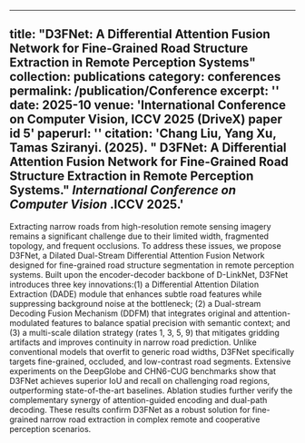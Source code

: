 
---
title: "D3FNet: A Differential Attention Fusion Network for Fine-Grained Road Structure Extraction in Remote Perception Systems"
collection: publications
category: conferences
permalink: /publication/Conference
excerpt: ''
date: 2025-10
venue: 'International Conference on Computer Vision, ICCV 2025 (DriveX) paper id 5'
paperurl: ''
citation: 'Chang Liu, Yang Xu, Tamas Sziranyi. (2025). &quot; D3FNet: A Differential Attention Fusion Network for Fine-Grained Road Structure Extraction in Remote Perception Systems.&quot; <i>International Conference on Computer Vision </i>.ICCV 2025.'
---

Extracting narrow roads from high-resolution remote sensing imagery remains a significant challenge due to their limited width, fragmented topology, and frequent occlusions. To address these issues, we propose D3FNet, a Dilated Dual-Stream Differential Attention Fusion Network designed for fine-grained road structure segmentation in remote perception systems. Built upon the encoder-decoder backbone of D-LinkNet, D3FNet introduces three key innovations:(1) a Differential Attention Dilation Extraction (DADE) module that enhances subtle road features while suppressing background noise at the bottleneck; (2) a Dual-stream Decoding Fusion Mechanism (DDFM) that integrates original and attention-modulated features to balance spatial precision with semantic context; and (3) a multi-scale dilation strategy (rates 1, 3, 5, 9) that mitigates gridding artifacts and improves continuity in narrow road prediction. Unlike conventional models that overfit to generic road widths, D3FNet specifically targets fine-grained, occluded, and low-contrast road segments. Extensive experiments on the DeepGlobe and CHN6-CUG benchmarks show that D3FNet achieves superior IoU and recall on challenging road regions, outperforming state-of-the-art baselines. Ablation studies further verify the complementary synergy of attention-guided encoding and dual-path decoding. These results confirm D3FNet as a robust solution for fine-grained narrow road extraction in complex remote and cooperative perception scenarios.
